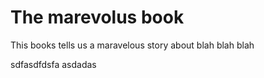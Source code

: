 # The marevolus book

This books tells us a maravelous story about blah blah blah

sdfasdfdsfa
asdadas
